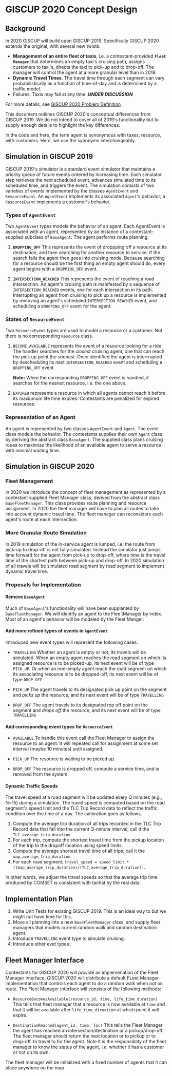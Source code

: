 # GISCUP 2020 Concept Design
## Background
In 2020 GISCUP will build upon GISCUP 2019.
Specifically GISCUP 2020 extends the original, with several new twists:

* **Management of an entire fleet of taxis**,
i.e. a contestant-provided **`Fleet Manager`** that determines an empty taxi's cruising path,
assigns customers to taxi's, directs the taxi to pick-up and to drop-off.
The manager will control the agent at a more granular level than in 2019.
* **Dynamic Travel Times**. The travel time through each segment can vary
probabilistically as a function of time-of-day
and is determined by a traffic model.
* Failures. Taxis may fail at any time. _**UNDER DISCUSSION**_

For more details, see [GISCUP 2020 Problem Definition](https://docs.google.com/document/d/e/2PACX-1vQ6PL6krQtLjtWs8pI3UKI_NhNuFr_Ecl_Kfk77Yt3ZLzrf2lWt6A1UUCgAbf3JMgnXR9VhfWXJCtab/pub)

This document outlines GISCUP 2020's conceptual differences from GISCUP 2019.
We do not intend to cover all of 2019's functionality but to
supply enough details to highlight the key differences.

In the code and here, the term agent is synonymous with taxes; resource, with customers.
Here, we use the synonyms interchangeably.

## Simulation in GISCUP 2019

GISCUP 2019's simulator is a standard event simulator that maintains a priority
queue of future events ordered by increasing time.
Each simulator step retrieves the next scheduled event, advances simulated time to its
scheduled time, and triggers the event.
The simulation consists of two varieties of events implemented by the classes
`AgentEvent` and `ResourceEvent`.
An `AgentEvent` implements its associated `Agent`'s behavior;
a `ResourceEvent` implements a customer's behavior.

### Types of `AgentEvent`
Two `AgentEvent` types models the behavior of an agent. Each AgentEvent is
associated with an agent, represented by an instance of a
 contestant-supplied subclass of `BaseAgent`. The agent performs
route planning.

1. **`DROPPING_OFF`** This represents the event of droppping off
a resource at its destination, and then searching for another resource to
service. If the search fails the agent then goes into cruising mode.
Because searching for a resource should be the first thing an empty agent
should do, every agent begins with a `DROPPING_OFF` event.

2. **`INTERSECTION_REACHED`**
This represents the event of reaching a road intersection.
An agent's cruising path is manifested by a sequence of `INTERSECTION_REACHED` events,
one for each intersection in its path.
Interrupting an agent from cruising to pick up a resource is implemented by removing
an agent's scheduled `INTERSECTION_REACHED` event, and scheduling a
`DROPPING_OFF` event for the agent.

### States of `ResourceEvent`
Two `ResourceEvent` types are used to model a resource or a customer.
Not there is no corresponding `Resource` class.

1. `BECOME_AVAILABLE` represents the event of a resource looking for a ride.
The handler searches for the *closest* cruising agent, one that can reach the
pick up point the soonest.
Once identified the agent is interrrupted by descheduling its next
`INTERSECTION_REACHED` event and scheduling a `DROPPING_OFF` event

    **Note:** When the corresponding `DROPPING_OFF` event is handled,
    it searches for the nearest resource, i.e. the one above.

2. `EXPIRED` represents a resource in which all agents cannot reach it
before its maxiumum life time expires.
Contestants are penalized for expired resources.

### Representation of an Agent
An agent is represented by two classes `AgentEvent` and `Agent`.
The event class models the behavior.
The contestants supplies their own `Agent` class by deriving the
abstract class `BaseAgent`.
The supplied class plans cruising roues to maximize the likelihood of
an available agent to serve a resource with minimal waiting time.

## Simulation in GISCUP 2020

### Fleet Management

In 2020 we introduce the concept of fleet management as represented by
a contestant supplied Fleet Manager class, derived from the abstract
class `BaseFleetManager`.
This class provides route planning and resource assignment.
In 2020 the fleet manager will have to plan all routes to take into
account dynamic travel time.
The fleet manager can reconsiders each agent's route at each intersection.

### More Granular Route Simulation

In 2019 simulation of the in-service agent is lumped, i.e.
the route from pick-up to drop-off is not fully simulated.
Instead the simulator just jumps time forward for the agent
from pick-up to drop-off, where time is the travel time of
the shortest path between pick-up and drop-off.
In 2020 simulation of all travels will be simulated road segment 
by road segment to
implement dynamic travel time.

### Proposals for Implementation

#### Remove `BaseAgent`
Much of `BaseAgent`'s functionality will have been supplanted by
`BaseFleetManager`.
We will identify an agent to the Flee tManager by index.
Most of an agent's behavior will be modeled by the Fleet Manger.

#### Add more refined types of events in `AgentEvent`

Introduced new event types will represent the following cases:

* `TRAVELLING` Whether an agent is empty or not, its travels will
be simulated. When an empty agent reaches the road segment on which its assigned
resource is to be picked-up, its next event will be of type `PICK_UP`.
Or when an non-empty agent reach the road segment
on which its associating resource is to be dropped-off,
its next event will be of type `DROP_OFF`

* `PICK_UP` The agent travels to its designated pick up point on the segment
and *picks up* the resource, and its next event will be of type `TRAVELLING`

* `DROP_OFF` The agent travels to its designated rop off point on the segment
and *drops off* the resource, and its next event will be of type `TRAVELLING`

#### Add corresponding event types for `ResourceEvent`

* `AVAILABLE` To handle this event call the Fleet Manager to assign the
resource to an agent. It will repeated call for assignment at some set
interval (maybe 10 minutes) until assigned.

* `PICK_UP` The resource is waiting to be picked up.

* `DROP_OFF` The resource is dropped off, compute a service time, and is
removed from the system.

#### Dynamic Traffic Speeds
The travel speed at a road segment will be updated every Q minutes (e.g., N=15) during a simulation. The travel speed is computed based on the road segment's speed limit and the TLC Trip Record data to reflect the traffic condition over the time of a day. The calibration goes as follows.

1. Compute the average trip duration of all trips recorded in the TLC Trip Record data that fall into the current Q-minute interval; call it the `TLC_average_trip_duration`.
2. For each trip, compute the shortest travel time from the pickup location of the trip to the dropoff location using speed limits.
3. Compute the average shortest travel time of all trips; call it the `map_average_trip_duration`.
4. For each road segment, `travel_speed = speed_limit * ((map_average_trip_duration)/(TLC_average_trip_duration))`.

In other words, we adjust the travel speeds so that the average trip time produced by COMSET is consistent with tachat by the real data.

## Implementation Plan

1. Write Unit Tests for existing GISCUP 2019. This is an ideal way to but we might not have time for this.
1. Move all planning into a new `BaseFleetManager` class, and supply fleet managers that models current
random walk and random destination agent.
1. Introduce `TRAVELLING` event type to simulate cruising.
1. Introduce other evet types.

## Fleet Manager Interface

Contestants for GISCUP 2020 will provide an implemenation of the Fleet Manager Interface. GISCUP 2020 will distribute
a default FLeet Manager implementation that controls each agent to do a random walk when not on route.
The Fleet Manager interface will consists of the following methods:

* `ResourceBecomesAvailable(resource_id, time, life_time_duration)`
This tells that fleet manager that a resource is now available at `time` and that it will be available after `life_time_diruation`
at which point it will expire.

* `DestinationReached(agent_id, time, loc)`
This tells the Fleet Manager the agent has reached an intersection/destination or a pickup/drop-off.
The fleet manager should return the next location or to pickup or to drop-off.
to travel to for the agent. Note it is the responsiblity of the fleet manager to know the status of the agent, i.e.
whether it has a customer or not on its own.

The fleet manager will be initialized with a fixed number of agents that it can place anywhere on the map

